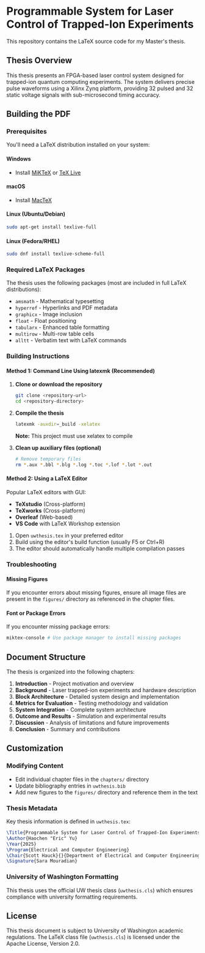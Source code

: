 # Programmable System for Laser Control of Trapped-Ion Experiments

This repository contains the LaTeX source code for my Master's thesis.

## Thesis Overview

This thesis presents an FPGA-based laser control system designed for trapped-ion quantum computing experiments. The system delivers precise pulse waveforms using a Xilinx Zynq platform, providing 32 pulsed and 32 static voltage signals with sub-microsecond timing accuracy.

## Building the PDF

### Prerequisites

You'll need a LaTeX distribution installed on your system:

#### Windows
- Install [MiKTeX](https://miktex.org/) or [TeX Live](https://www.tug.org/texlive/)

#### macOS
- Install [MacTeX](https://www.tug.org/mactex/)

#### Linux (Ubuntu/Debian)
```bash
sudo apt-get install texlive-full
```

#### Linux (Fedora/RHEL)
```bash
sudo dnf install texlive-scheme-full
```

### Required LaTeX Packages

The thesis uses the following packages (most are included in full LaTeX distributions):
- `amsmath` - Mathematical typesetting
- `hyperref` - Hyperlinks and PDF metadata
- `graphicx` - Image inclusion
- `float` - Float positioning
- `tabularx` - Enhanced table formatting
- `multirow` - Multi-row table cells
- `alltt` - Verbatim text with LaTeX commands

### Building Instructions

#### Method 1: Command Line Using latexmk (Recommended)

1. **Clone or download the repository**
   ```bash
   git clone <repository-url>
   cd <repository-directory>
   ```

2. **Compile the thesis**
   ```bash
   latexmk -auxdir=_build -xelatex
   ```

   **Note:** This project must use xelatex to compile

3. **Clean up auxiliary files (optional)**
   ```bash
   # Remove temporary files
   rm *.aux *.bbl *.blg *.log *.toc *.lof *.lot *.out
   ```

#### Method 2: Using a LaTeX Editor

Popular LaTeX editors with GUI:
- **TeXstudio** (Cross-platform)
- **TeXworks** (Cross-platform)
- **Overleaf** (Web-based)
- **VS Code** with LaTeX Workshop extension

1. Open `uwthesis.tex` in your preferred editor
2. Build using the editor's build function (usually F5 or Ctrl+R)
3. The editor should automatically handle multiple compilation passes

### Troubleshooting

#### Missing Figures
If you encounter errors about missing figures, ensure all image files are present in the `figures/` directory as referenced in the chapter files.

#### Font or Package Errors
If you encounter missing package errors:
```bash
miktex-console # Use package manager to install missing packages
```

## Document Structure

The thesis is organized into the following chapters:

1. **Introduction** - Project motivation and overview
2. **Background** - Laser trapped-ion experiments and hardware description
3. **Block Architecture** - Detailed system design and implementation
4. **Metrics for Evaluation** - Testing methodology and validation
5. **System Integration** - Complete system architecture
6. **Outcome and Results** - Simulation and experimental results
7. **Discussion** - Analysis of limitations and future improvements
8. **Conclusion** - Summary and contributions

## Customization

### Modifying Content
- Edit individual chapter files in the `chapters/` directory
- Update bibliography entries in `uwthesis.bib`
- Add new figures to the `figures/` directory and reference them in the text

### Thesis Metadata
Key thesis information is defined in `uwthesis.tex`:
```latex
\Title{Programmable System for Laser Control of Trapped-Ion Experiments}
\Author{Haochen "Eric" Yu}
\Year{2025}
\Program{Electrical and Computer Engineering}
\Chair{Scott Hauck}{}{Department of Electrical and Computer Engineering}
\Signature{Sara Mouradian}
```

### University of Washington Formatting
This thesis uses the official UW thesis class (`uwthesis.cls`) which ensures compliance with university formatting requirements.

## License

This thesis document is subject to University of Washington academic regulations. The LaTeX class file (`uwthesis.cls`) is licensed under the Apache License, Version 2.0.